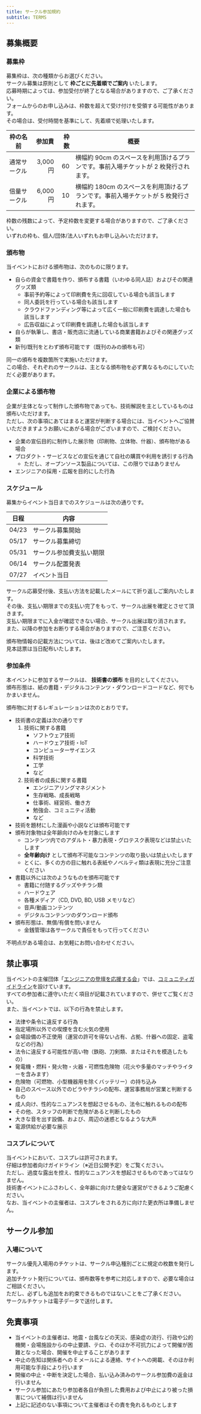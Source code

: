 ```yaml
---
title: サークル参加規約
subtitle: TERMS
---
```


## 募集概要

### 募集枠

募集枠は、次の種類からお選びください。<br>
サークル募集は原則として **枠ごとに先着順でご案内** いたします。<br>
応募時期によっては、参加受付が終了となる場合がありますので、ご了承ください。<br>
フォームからのお申し込みは、枠数を超えて受け付けを受領する可能性があります。<br>
その場合は、受付時間を基準にして、先着順で処理いたします。<br>

| 枠の名前     |   参加賁 | 枠数 | 概要                                                                                 |
| ------------ | -------: | ---: | ------------------------------------------------------------------------------------ |
| 通常サークル | 3,000 円 |   60 | 横幅約 90cm のスペースを利用頂けるプランです。事前入場チケットが 2 枚発行されます。  |
| 倍量サークル | 6,000 円 |   10 | 横幅約 180cm のスペースを利用頂けるプランです。事前入場チケットが 5 枚発行されます。 |

枠数の残数によって、予定枠数を変更する場合がありますので、ご了承ください。<br>
いずれの枠も、個人/団体/法人いずれもお申し込みいただけます。<br>

### 頒布物

当イベントにおける頒布物は、次のものに限ります。<br>

- 自らの資金で書籍を作り、頒布する書籍（いわゆる同人誌）およびその関連グッズ類
  - 事前予約等によって印刷費を先に回収している場合も該当します
  - 同人委託を行っている場合も該当します
  - クラウドファンディング等によって広く一般に印刷費を調達した場合も該当します
  - 広告収益によって印刷費を調達した場合も該当します
- 自らが執筆し、書店・販売店に流通している商業書籍およびその関連グッズ類
- 新刊/既刊をとわず頒布可能です（既刊のみの頒布も可）

同一の頒布を複数箇所で実施いただけます。<br>
この場合、それぞれのサークルは、主となる頒布物を必ず異なるものにしていただく必要があります。<br>

### 企業による頒布物

企業が主体となって制作した頒布物であっても、技術解説を主としているものは頒布いただけます。<br>
ただし、次の事項にあてはまると運営が判断する場合には、当イベントへご協賛いただきますようお願いにあがる場合がございますので、ご検討ください。<br>

- 企業の宣伝目的に制作した展示物（印刷物、立体物、什器）、頒布物がある場合
- プロダクト・サービスなどの宣伝を通じて自社の購買や利用を誘引する行為
  - ただし、オープンソース製品については、この限りではありません
- エンジニアの採用・広報を目的にした行為

### スケジュール

募集からイベント当日までのスケジュールは次の通りです。

| 日程  | 内容                     |
| ----- | ------------------------ |
| 04/23 | サークル募集開始         |
| 05/17 | サークル募集締切         |
| 05/31 | サークル参加費支払い期限 |
| 06/14 | サークル配置発表         |
| 07/27 | イベント当日             |

サークル応募受付後、支払い方法を記載したメールにて折り返しご案内いたします。<br>
その後、支払い期限までの支払い完了をもって、サークル出展を確定とさせて頂きます。<br>
支払い期限までに入金が確認できない場合、サークル出展は取り消されます。<br>
また、以降の参加をお断りする場合がありますので、ご注意ください。<br>

頒布物情報の記載方法については、後ほど改めてご案内いたします。<br>
見本誌票は当日配布いたします。<br>

### 参加条件

本イベントに参加するサークルは、 **技術書の頒布** を目的としてください。<br>
頒布形態は、紙の書籍・デジタルコンテンツ・ダウンロードコードなど、何でもかまいません。<br>

頒布物に対するレギュレーションは次のとおりです。<br>

- 技術書の定義は次の通りです
  1. 技術に関する書籍
     - ソフトウェア技術
     - ハードウェア技術・IoT
     - コンピューターサイエンス
     - 科学技術
     - 工学
     - など
  2. 技術者の成長に関する書籍
     - エンジニアリングマネジメント
     - 生存戦略、成長戦略
     - 仕事術、経営術、働き方
     - 勉強会、コミュニティ活動
     - など
- 技術を題材にした漫画や小説などは頒布可能です
- 頒布対象物は全年齢向けのみを対象にします
  - コンテンツ内でのアダルト・暴力表現・グロテスク表現などは禁止いたします
  - **全年齢向け** として頒布不可能なコンテンツの取り扱いは禁止いたします
  - とくに、多くの方の目に触れる表紙やノベルティ類は表現に充分ご注意ください
- 書籍以外には次のようなものを頒布可能です
  - 書籍に付随するグッズやチラシ類
  - ハードウェア
  - 各種メディア（CD, DVD, BD, USB メモリなど）
  - 音声/動画コンテンツ
  - デジタルコンテンツのダウンロード頒布
- 頒布形態は、無償/有償を問いません
  - 金銭管理は各サークルで責任をもって行ってください

不明点がある場合は、お気軽にお問い合わせください。<br>

## 禁止事項

当イベントの主催団体「[エンジニアの登壇を応援する会](https://portal.engineers-lt.info/)」では、[コミュニティガイドライン](https://portal.engineers-lt.info/guideline/)を設けています。<br>
すべての参加者に遵守いただく項目が記載されていますので、併せてご覧ください。<br>
また、当イベントでは、以下の行為を禁止します。<br>

- 法律や条令に違反する行為
- 指定場所以外での喫煙を含む火気の使用
- 会場設備の不正使用（運営の許可を得ない占有、占拠、什器への固定、盗電などの行為）
- 法令に違反する可能性が高い物（鉄砲、刀剣類、またはそれを模造したもの）
- 発電機・燃料・発火物・火器・可燃性危険物（花火や多量のマッチやライターを含みます）
- 危険物（可燃物、小型機器用を除くバッテリー）の持ち込み
- 自己のスペース以外でのビラやチラシの配布、運営事務局が営業と判断するもの
- 成人向け、性的なニュアンスを想起させるもの、法令に触れるものの配布
- その他、スタッフの判断で危険があると判断したもの
- 大きな音を出す設備、および、周辺の迷惑となるような大声
- 電源供給が必要な展示

### コスプレについて

当イベントにおいて、コスプレは許可されます。<br>
仔細は参加者向けガイドライン（※近日公開予定）をご覧ください。<br>
ただし、過度な露出を控え、性的なニュアンスを想起させるものであってはなりません。<br>
技術書イベントにふさわしく、全年齢に向けた健全な運営ができるようご配慮ください。<br>
なお、当イベントの主催者は、コスプレをされる方に向けた更衣所は準備しません。<br>

## サークル参加

### 入場について

サークル優先入場用のチケットは、サークル申込種別ごとに規定の枚数を発行します。<br>
追加チケット発行については、頒布数等を参考に対応しますので、必要な場合はご相談ください。<br>
ただし、必ずしも追加をお約束できるものではないことをご了承ください。<br>
サークルチケットは電子データで送付します。<br>

## 免責事項

- 当イベントの主催者は、地震・台風などの天災、感染症の流行、行政や公的機関・会場施設からの中止要請、テロ、そのほか不可抗力によって開催が困難となった場合、開催を中止することがあります
- 中止の告知は関係者への E メールによる連絡、サイトへの掲載、そのほか利用可能な手段により行います
- 開催の中止・中断を決定した場合、払い込み済みのサークル参加費の返金は行いません
- サークル参加にあたり参加者各自が負担した費用および中止により被った損害について補償は行いません
- 上記に記述のない事項について主催者はその責を免れるものとします
